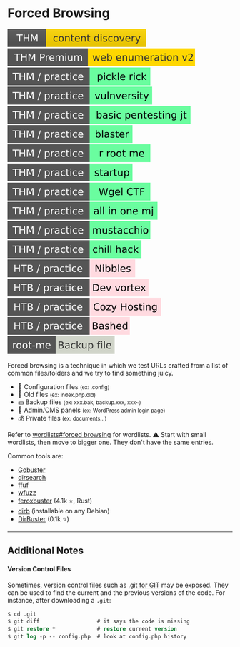# Forced Browsing

[![contentdiscovery](../../../../_badges/thm/contentdiscovery.svg)](https://tryhackme.com/room/contentdiscovery)
[![webenumerationv2](../../../../_badges/thmp/webenumerationv2.svg)](https://tryhackme.com/room/webenumerationv2)
[![picklerick](../../../../_badges/thm-p/picklerick.svg)](https://tryhackme.com/room/picklerick)
[![vulnversity](../../../../_badges/thm-p/vulnversity.svg)](https://tryhackme.com/room/vulnversity)
[![basicpentestingjt](../../../../_badges/thm-p/basicpentestingjt.svg)](https://tryhackme.com/room/basicpentestingjt)
[![blaster](../../../../_badges/thm-p/blaster.svg)](https://tryhackme.com/room/blaster)
[![rrootme](../../../../_badges/thm-p/rrootme.svg)](https://tryhackme.com/room/rrootme)
[![startup](../../../../_badges/thm-p/startup.svg)](https://tryhackme.com/room/startup)
[![wgelctf](../../../../_badges/thm-p/wgelctf.svg)](https://tryhackme.com/room/wgelctf)
[![allinonemj](../../../../_badges/thm-p/allinonemj.svg)](https://tryhackme.com/room/allinonemj)
[![mustacchio](../../../../_badges/thm-p/mustacchio.svg)](https://tryhackme.com/room/mustacchio)
[![chillhack](../../../../_badges/thm-p/chillhack.svg)](https://tryhackme.com/room/chillhack)
![nibbles](../../../../_badges/htb-p/nibbles.svg)
[![devvortex](../../../../_badges/htb-p/devvortex.svg)](https://app.hackthebox.com/machines/Devvortex)
[![cozyhosting](../../../../_badges/htb-p/cozyhosting.svg)](https://app.hackthebox.com/machines/CozyHosting)
[![bashed](../../../../_badges/htb-p/bashed.svg)](https://app.hackthebox.com/machines/Bashed)
[![backup_file](../../../../_badges/rootme/web_server/backup_file.svg)](https://www.root-me.org/en/Challenges/Web-Server/Backup-file)

<div class="row row-cols-lg-2"><div>

Forced browsing is a technique in which we test URLs crafted from a list of common files/folders and we try to find something juicy.

* 🧃 Configuration files <small>(ex: .config)</small>
* 👀 Old files <small>(ex: index.php.old)</small>
* 💵 Backup files <small>(ex: xxx.bak, backup.xxx, xxx~)</small>
* 🔑 Admin/CMS panels <small>(ex: WordPress admin login page)</small>
* 💰 Private files <small>(ex: documents...)</small>

Refer to [wordlists#forced browsing](/cybersecurity/red-team/_knowledge/topics/wordlists.md#forced-browsing) for wordlists. ⚠️ Start with small wordlists, then move to bigger one. They don't have the same entries. 
</div><div>

Common tools are:

* [Gobuster](/cybersecurity/red-team/tools/enumeration/web/gobuster.md)
* [dirsearch](/cybersecurity/red-team/tools/enumeration/web/dirsearch.md)
* [ffuf](/cybersecurity/red-team/tools/enumeration/web/ffuf.md#ffuf)
* [wfuzz](/cybersecurity/red-team/tools/enumeration/web/wfuzz.md)
* [feroxbuster](https://github.com/epi052/feroxbuster) (4.1k ⭐, Rust)
* [dirb](https://dirb.sourceforge.net/) (installable on any Debian)
* [DirBuster](https://github.com/KajanM/DirBuster) (0.1k ⭐)
</div></div>

<hr class="sep-both">

## Additional Notes

<div class="row row-cols-lg-2"><div>

#### Version Control Files

Sometimes, version control files such as [.git for GIT](/tools-and-frameworks/vcs/git/_general/index.md) may be exposed. They can be used to find the current and the previous versions of the code. For instance, after downloading a `.git`:

```ps
$ cd .git
$ git diff                  # it says the code is missing
$ git restore *             # restore current version
$ git log -p -- config.php  # look at config.php history
```
</div><div>
</div></div>